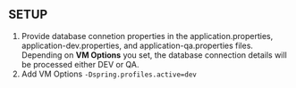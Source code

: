 ## SETUP
1. Provide database connetion properties in the application.properties, application-dev.properties, and application-qa.properties files. <br>
   Depending on **VM Options** you set, the database connection details will be processed either DEV or QA.
2. Add VM Options
` -Dspring.profiles.active=dev `
